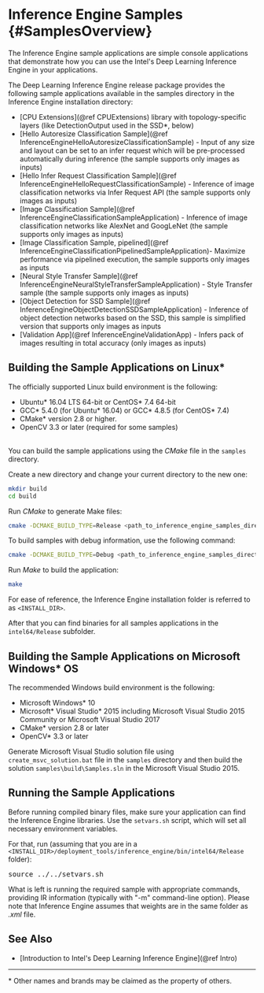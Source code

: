 Inference Engine Samples {#SamplesOverview}
================

The Inference Engine sample applications are simple console applications that demonstrate how you can use the Intel's Deep Learning Inference Engine in your applications.

The Deep Learning Inference Engine release package provides the following sample applications available in the samples
directory in the Inference Engine installation directory:

 - [CPU Extensions](@ref CPUExtensions) library with topology-specific layers (like DetectionOutput used in the SSD*, below)
 - [Hello Autoresize Classification Sample](@ref InferenceEngineHelloAutoresizeClassificationSample) - Input of any size and layout can be set to an infer request which will be pre-processed automatically during inference (the sample supports only images as inputs)
 - [Hello Infer Request Classification Sample](@ref InferenceEngineHelloRequestClassificationSample) - Inference of image classification networks via Infer Request API (the sample supports only images as inputs)
 - [Image Classification Sample](@ref InferenceEngineClassificationSampleApplication) - Inference of image classification networks like AlexNet and GoogLeNet (the sample supports only images as inputs)
 - [Image Classification Sample, pipelined](@ref InferenceEngineClassificationPipelinedSampleApplication)- Maximize performance via pipelined execution, the sample supports only images as inputs
 - [Neural Style Transfer Sample](@ref InferenceEngineNeuralStyleTransferSampleApplication) - Style Transfer sample (the sample supports only images as inputs)
 - [Object Detection for SSD Sample](@ref InferenceEngineObjectDetectionSSDSampleApplication) - Inference of object detection networks based on the SSD, this sample is simplified version that supports only images as inputs
 - [Validation App](@ref InferenceEngineValidationApp) - Infers pack of images resulting in total accuracy (only images as inputs)

## <a name="build_samples_linux"></a> Building the Sample Applications on Linux*
The officially supported Linux build environment is the following:

* Ubuntu* 16.04 LTS 64-bit or CentOS* 7.4 64-bit
* GCC* 5.4.0 (for Ubuntu* 16.04) or GCC* 4.8.5 (for CentOS* 7.4)
* CMake* version 2.8 or higher.
* OpenCV 3.3 or later (required for some samples)

<br>You can build the sample applications using the <i>CMake</i> file in the `samples` directory.

Create a new directory and change your current directory to the new one:
```sh
mkdir build
cd build
```
Run <i>CMake</i> to generate Make files:
```sh
cmake -DCMAKE_BUILD_TYPE=Release <path_to_inference_engine_samples_directory>
```

To build samples with debug information, use the following command:
```sh
cmake -DCMAKE_BUILD_TYPE=Debug <path_to_inference_engine_samples_directory>
```

Run <i>Make</i> to build the application:
```sh
make
```

For ease of reference, the Inference Engine installation folder is referred to as <code><INSTALL_DIR></code>.

After that you can find binaries for all samples applications in the <code>intel64/Release</code> subfolder.

## <a name="build_samples_windows"></a> Building the Sample Applications on Microsoft Windows* OS

The recommended Windows build environment is the following:
* Microsoft Windows* 10
* Microsoft* Visual Studio* 2015 including Microsoft Visual Studio 2015 Community or Microsoft Visual Studio 2017
* CMake* version 2.8 or later
* OpenCV* 3.3 or later


Generate Microsoft Visual Studio solution file using <code>create_msvc_solution.bat</code> file in the <code>samples</code> directory and then build the solution <code>samples\build\Samples.sln</code> in the Microsoft Visual Studio 2015.

## Running the Sample Applications

Before running compiled binary files, make sure your application can find the Inference Engine libraries.
Use the `setvars.sh` script, which will set all necessary environment variables.

For that, run (assuming that you are in a <code><INSTALL_DIR>/deployment_tools/inference_engine/bin/intel64/Release</code> folder):
<pre>
source ../../setvars.sh
</pre>

What is left is running the required sample with appropriate commands, providing IR information (typically with "-m" command-line option).
Please note that Inference Engine assumes that weights are in the same folder as _.xml_ file.

## See Also
* [Introduction to Intel's Deep Learning Inference Engine](@ref Intro)

---
\* Other names and brands may be claimed as the property of others.
